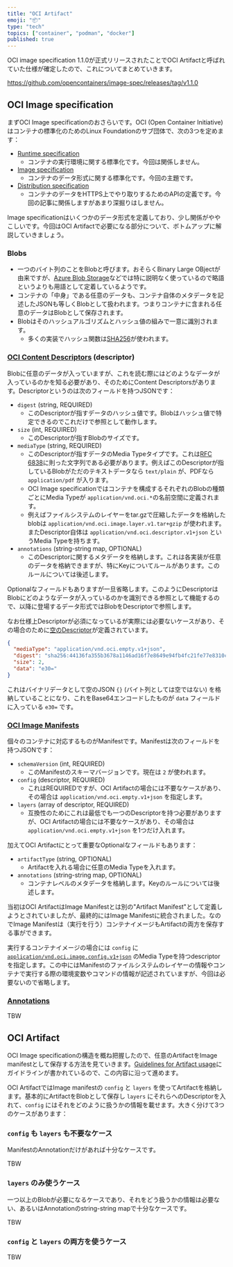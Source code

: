 ```yaml
---
title: "OCI Artifact"
emoji: "📦"
type: "tech"
topics: ["container", "podman", "docker"]
published: true
---
```


OCI image specification 1.1.0が正式リリースされたことでOCI Artifactと呼ばれていた仕様が確定したので、これについてまとめていきます。

https://github.com/opencontainers/image-spec/releases/tag/v1.1.0

## OCI Image specification
まずOCI Image specificationのおさらいです。OCI (Open Container Initiative)はコンテナの標準化のためのLinux Foundationのサブ団体で、次の3つを定めます：

- [Runtime specification](https://github.com/opencontainers/runtime-spec)
  - コンテナの実行環境に関する標準化です。今回は関係しません。
- [Image specification](https://github.com/opencontainers/image-spec)
  - コンテナのデータ形式に関する標準化です。今回の主題です。
- [Distribution specification](https://github.com/opencontainers/distribution-spec)
  - コンテナのデータをHTTPS上でやり取りするためのAPIの定義です。今回の記事に関係しますがあまり深掘りはしません。

Image specificationはいくつかのデータ形式を定義しており、少し関係がややこしいです。今回はOCI Artifactで必要になる部分について、ボトムアップに解説していきましょう。

### Blobs
- 一つのバイト列のことをBlobと呼びます。おそらくBinary Large OBjectが由来ですが、[Azure Blob Storage](https://learn.microsoft.com/ja-jp/azure/storage/blobs/storage-blobs-introduction)などでは特に説明なく使っているので略語というよりも用語として定着しているようです。
- コンテナの「中身」である任意のデータも、コンテナ自体のメタデータを記述したJSONも等しくBlobとして扱われます。つまりコンテナに含まれる任意のデータはBlobとして保存されます。
- Blobはそのハッシュアルゴリズムとハッシュ値の組みで一意に識別されます。
  - 多くの実装でハッシュ関数は[SHA256](https://ja.wikipedia.org/wiki/SHA-2)が使われます。

### [OCI Content Descriptors](https://github.com/opencontainers/image-spec/blob/v1.1.0/descriptor.md) (descriptor)

Blobに任意のデータが入っていますが、これを読む際にはどのようなデータが入っているのかを知る必要があり、そのためにContent Descriptorsがあります。Descriptorというのは次のフィールドを持つJSONです：

- `digest` (string, REQUIRED)
  - このDescriptorが指すデータのハッシュ値です。Blobはハッシュ値で特定できるのでこれだけで参照として動作します。
- `size` (int, REQUIRED)
  - このDescriptorが指すBlobのサイズです。
- `mediaType` (string, REQUIRED)
  - このDescriptorが指すデータのMedia Typeタイプです。これは[RFC 6838](https://datatracker.ietf.org/doc/html/rfc6838)に則った文字列である必要があります。例えばこのDescriptorが指しているBlobがただのテキストデータなら `text/plain` が、PDFなら `application/pdf` が入ります。
  - OCI Image specificationではコンテナを構成するそれぞれのBlobの種類ごとにMedia Typeが `application/vnd.oci.*`の名前空間に定義されます。
  - 例えばファイルシステムのレイヤーをtar.gzで圧縮したデータを格納したblobは `application/vnd.oci.image.layer.v1.tar+gzip` が使われます。またDescriptor自体は `application/vnd.oci.descriptor.v1+json` というMedia Typeを持ちます。
- `annotations` (string-string map, OPTIONAL)
  - このDescriptorに関するメタデータを格納します。これは各実装が任意のデータを格納できますが、特にKeyについてルールがあります。このルールについては後述します。

Optionalなフィールドもありますが一旦省略します。このようにDescriptorはBlobにどのようなデータが入っているのかを識別できる参照として機能するので、以降に登場するデータ形式ではBlobをDescriptorで参照します。

なお仕様上Descriptorが必須になっているが実際には必要ないケースがあり、その場合のために[空のDescriptor](https://github.com/opencontainers/image-spec/blob/v1.1.0/manifest.md#guidance-for-an-empty-descriptor)が定義されています。

```json
{
  "mediaType": "application/vnd.oci.empty.v1+json",
  "digest": "sha256:44136fa355b3678a1146ad16f7e8649e94fb4fc21fe77e8310c060f61caaff8a",
  "size": 2,
  "data": "e30="
}
```

これはバイナリデータとして空のJSON `{}` (バイト列としては空ではない) を格納していることになり、これをBase64エンコードしたものが `data` フィールドに入っている `e30=` です。

### [OCI Image Manifests](https://github.com/opencontainers/image-spec/blob/v1.1.0/manifest.md) 

個々のコンテナに対応するものがManifestです。Manifestは次のフィールドを持つJSONです：

- `schemaVersion` (int, REQUIRED)
  - このManifestのスキーマバージョンです。現在は `2` が使われます。
- `config` (descriptor, REQUIRED)
  - これはREQUIREDですが、OCI Artifactの場合には不要なケースがあり、その場合は `application/vnd.oci.empty.v1+json` を指定します。
- `layers` (array of descriptor, REQUIRED)
  - 互換性のためにこれは最低でも一つのDescriptorを持つ必要がありますが、OCI Artifactの場合には不要なケースがあり、その場合は `application/vnd.oci.empty.v1+json` を1つだけ入れます。

加えてOCI Artifactにとって重要なOptionalなフィールドもあります：

- `artifactType` (string, OPTIONAL)
  - Artifactを入れる場合に任意のMedia Typeを入れます。
- `annotations` (string-string map, OPTIONAL)
  - コンテナレベルのメタデータを格納します。Keyのルールについては後述します。

当初はOCI ArtifactはImage Manifestとは別の"Artifact Manifest"として定義しようとされていましたが、最終的にはImage Manifestに統合されました。なのでImage Manifestは（実行を行う）コンテナイメージもArtifactの両方を保存する事ができます。

実行するコンテナイメージの場合には `config` に [`application/vnd.oci.image.config.v1+json`](https://github.com/opencontainers/image-spec/blob/v1.1.0/config.md) のMedia Typeを持つdescriptorを指定します。この中にはManifestのファイルシステムのレイヤーの情報やコンテナで実行する際の環境変数やコマンドの情報が記述されていますが、今回は必要ないので省略します。

### [Annotations](https://github.com/opencontainers/image-spec/blob/v1.1.0/annotations.md)

TBW

## OCI Artifact
OCI Image specificationの構造を概ね把握したので、任意のArtifactをImage manifestとして保存する方法を見ていきます。[Guidelines for Artifact usage](https://github.com/opencontainers/image-spec/blob/v1.1.0/manifest.md#guidelines-for-artifact-usage)にガイドラインが書かれているので、この内容に沿って進めます。

OCI ArtifactではImage manifestの `config` と `layers` を使ってArtifactを格納します。基本的にArtifactをBlobとして保存し `layers` にそれらへのDescriptorを入れて、`config` にはそれをどのように扱うかの情報を載せます。大きく分けて3つのケースがあります：

### `config` も `layers` も不要なケース

ManifestのAnnotationだけがあれば十分なケースです。

TBW

### `layers` のみ使うケース

一つ以上のBlobが必要になるケースであり、それをどう扱うかの情報は必要ない、あるいはAnnotationのstring-string mapで十分なケースです。

TBW

### `config` と `layers` の両方を使うケース

TBW
